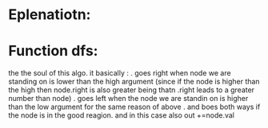 # Eplenatiotn:
# Function dfs: #
the the soul of this algo. it basically :
. goes right when node we are standing on is lower than the high argument (since if the node is higher than the high then node.right​ is also greater being thatn .right leads to a greater number than node)
. goes left when the node we are standin on is higher than the low argument for the same reason of above
. and boes both ways if the node is in the good reagion. and in this case also out +=node.val
